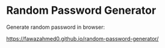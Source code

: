 # Random Password Generator
Generate random password in browser:

https://fawazahmed0.github.io/random-password-generator/
